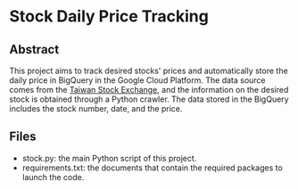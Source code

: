 # Stock Daily Price Tracking

## Abstract
This project aims to track desired stocks' prices and automatically store the daily price in BigQuery in the Google Cloud Platform. The data source comes from the [Taiwan Stock Exchange](https://www.twse.com.tw/zh/), and the information on the desired stock is obtained through a Python crawler. The data stored in the BigQuery includes the stock number, date, and the price. 

## Files
- stock.py: the main Python script of this project.
- requirements.txt: the documents that contain the required packages to launch the code.
